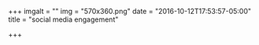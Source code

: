 +++
imgalt = ""
img = "570x360.png"
date = "2016-10-12T17:53:57-05:00"
title = "social media engagement"

+++

